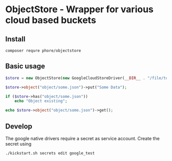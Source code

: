 # ObjectStore - Wrapper for various cloud based buckets

## Install

```
composer requre phore/objectstore
```

## Basic usage

```php
$store = new ObjectStore(new GoogleCloudStoreDriver(__DIR__ . "/file/to/identity.json", "bucketName"));

$store->object("object/some.json")->put("Some Data");

if ($store->has("object/some.json"))
    echo "Object existing";

echo $store->object("object/some.json")->get();
```



## Develop

The google native drivers require a secret as service account. Create the secret using 

```
./kickstart.sh secrets edit google_test
```
